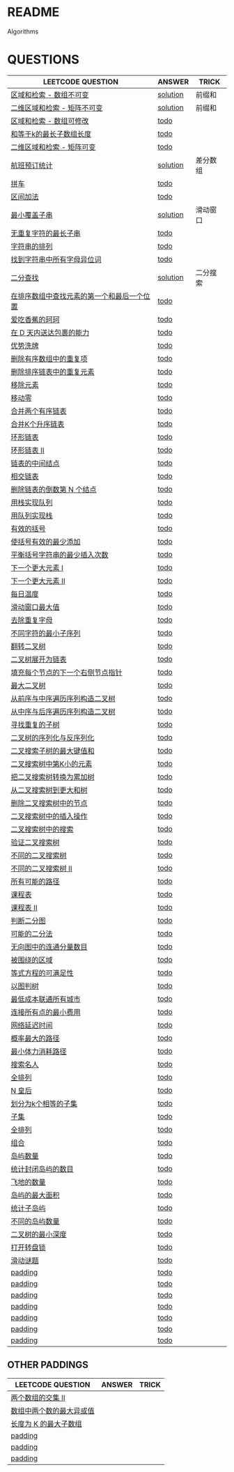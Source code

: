 # README

Algorithms

# QUESTIONS

|  LEETCODE QUESTION |  ANSWER    | TRICK |
|  ----------------  |  --------  | --------- |
| [区域和检索 - 数组不可变](https://leetcode.cn/problems/range-sum-query-immutable/) | [solution](./questions/range-sum-query-immutable/solution.go) | 前缀和 |
| [二维区域和检索 - 矩阵不可变](https://leetcode.cn/problems/range-sum-query-2d-immutable/) | [solution](./questions/range-sum-query-2d-immutable/solution.go) | 前缀和 |
| [区域和检索 - 数组可修改](https://leetcode.cn/problems/range-sum-query-mutable/) | [todo](./questions/range-sum-query-mutable/solution.go) |  |
| [和等于k的最长子数组长度](https://leetcode.cn/problems/maximum-size-subarray-sum-equals-k/) | [todo](./questions/maximum-size-subarray-sum-equals-k/solution.go) | |
| [二维区域和检索 - 矩阵可变](https://leetcode.cn/problems/range-sum-query-2d-mutable) | [todo](./questions/range-sum-query-2d-mutable/solution.go) | |
| [航班预订统计](https://leetcode.cn/problems/corporate-flight-bookings/) | [solution](./questions/corporate-flight-bookings/solution.go) | 差分数组 |
| [拼车](https://leetcode.cn/problems/car-pooling/) | [todo](./questions/car-pooling/solution.go) | |
| [区间加法](https://leetcode.cn/problems/range-addition/) | [todo](./questions/range-addition/solution.go) | |
| [最小覆盖子串](https://leetcode.cn/problems/minimum-window-substring/) | [solution](./questions/minimum-window-substring/solution.go) | 滑动窗口 |
| [无重复字符的最长子串](https://leetcode.cn/problems/longest-substring-without-repeating-characters/) | [todo](./questions/longest-substring-without-repeating-characters/solution.go) | |
| [字符串的排列](https://leetcode.cn/problems/permutation-in-string/) | [todo](./questions/permutation-in-string/solution.go) | |
| [找到字符串中所有字母异位词](https://leetcode.cn/problems/find-all-anagrams-in-a-string/) | [todo](./questions/find-all-anagrams-in-a-string/solution.go) | |
| [二分查找](https://leetcode.cn/problems/binary-search/) | [solution](./questions/binary-search/solution.go) | 二分搜索 |
| [在排序数组中查找元素的第一个和最后一个位置](https://leetcode.cn/problems/find-first-and-last-position-of-element-in-sorted-array/) | [todo](./questions/find-first-and-last-position-of-element-in-sorted-array/solution.go) | |
| [爱吃香蕉的珂珂](https://leetcode.cn/problems/koko-eating-bananas/) | [todo](./questions/koko-eating-bananas/solution.go) | |
| [在 D 天内送达包裹的能力](https://leetcode.cn/problems/capacity-to-ship-packages-within-d-days/) | [todo](./questions/capacity-to-ship-packages-within-d-days/solution.go) | |
| [优势洗牌](https://leetcode.cn/problems/advantage-shuffle/) | [todo](./questions/advantage-shuffle/solution.go) | |
| [删除有序数组中的重复项](https://leetcode.cn/problems/remove-duplicates-from-sorted-array/) | [todo](./questions/remove-duplicates-from-sorted-array/solution.go) | |
| [删除排序链表中的重复元素](https://leetcode.cn/problems/remove-duplicates-from-sorted-list/) | [todo](./questions/remove-duplicates-from-sorted-list/solution.go) | |
| [移除元素](https://leetcode.cn/problems/remove-element/) | [todo](./questions//solution.go) | |
| [移动零](https://leetcode.cn/problems/move-zeroes/) | [todo](./questions//solution.go) | |
| [合并两个有序链表](https://leetcode.cn/problems/merge-two-sorted-lists/) | [todo](./questions//solution.go) | |
| [合并K个升序链表](https://leetcode.cn/problems/merge-k-sorted-lists/) | [todo](./questions//solution.go) | |
| [环形链表](https://leetcode.cn/problems/linked-list-cycle/) | [todo](./questions//solution.go) | |
| [环形链表 II](https://leetcode.cn/problems/linked-list-cycle-ii/) | [todo](./questions//solution.go) | |
| [链表的中间结点](https://leetcode.cn/problems/middle-of-the-linked-list/) | [todo](./questions//solution.go) | |
| [相交链表](https://leetcode.cn/problems/intersection-of-two-linked-lists/) | [todo](./questions//solution.go) | |
| [删除链表的倒数第 N 个结点](https://leetcode.cn/problems/remove-nth-node-from-end-of-list/) | [todo](./questions//solution.go) | |
| [用栈实现队列](https://leetcode.cn/problems/implement-queue-using-stacks/) | [todo](./questions//solution.go) | |
| [用队列实现栈](https://leetcode.cn/problems/implement-stack-using-queues/) | [todo](./questions//solution.go) | |
| [有效的括号](https://leetcode.cn/problems/valid-parentheses/) | [todo](./questions//solution.go) | |
| [使括号有效的最少添加](https://leetcode.cn/problems/minimum-add-to-make-parentheses-valid/) | [todo](./questions//solution.go) | |
| [平衡括号字符串的最少插入次数](https://leetcode.cn/problems/minimum-insertions-to-balance-a-parentheses-string/) | [todo](./questions//solution.go) | |
| [下一个更大元素 I](https://leetcode.cn/problems/next-greater-element-i/) | [todo](./questions) | |
| [下一个更大元素 II](https://leetcode.cn/problems/next-greater-element-ii/) | [todo](./questions) | |
| [每日温度](https://leetcode.cn/problems/daily-temperatures/) | [todo](./questions) | |
| [滑动窗口最大值](https://leetcode.cn/problems/sliding-window-maximum/) | [todo](./questions) | |
| [去除重复字母](https://leetcode.cn/problems/remove-duplicate-letters/) | [todo](./questions) | |
| [不同字符的最小子序列](https://leetcode.cn/problems/smallest-subsequence-of-distinct-characters/) | [todo](./questions) | |
| [翻转二叉树](https://leetcode.cn/problems/invert-binary-tree/) | [todo](./questions/invert-binary-tree/solution.go) | |
| [二叉树展开为链表](https://leetcode.cn/problems/flatten-binary-tree-to-linked-list/) | [todo](./questions) | |
| [填充每个节点的下一个右侧节点指针](https://leetcode.cn/problems/populating-next-right-pointers-in-each-node/) | [todo](./questions) | |
| [最大二叉树](https://leetcode.cn/problems/maximum-binary-tree/) | [todo](./questions) | |
| [从前序与中序遍历序列构造二叉树](https://leetcode.cn/problems/construct-binary-tree-from-preorder-and-inorder-traversal/) | [todo](./questions) | |
| [从中序与后序遍历序列构造二叉树](https://leetcode.cn/problems/construct-binary-tree-from-inorder-and-postorder-traversal/) | [todo](./questions) | |
| [寻找重复的子树](https://leetcode.cn/problems/find-duplicate-subtrees/) | [todo](./questions) | |
| [二叉树的序列化与反序列化](https://leetcode.cn/problems/serialize-and-deserialize-binary-tree/) | [todo](./questions) | |
| [二叉搜索子树的最大键值和](https://leetcode.cn/problems/maximum-sum-bst-in-binary-tree/) | [todo](./questions) | |
| [二叉搜索树中第K小的元素](https://leetcode.cn/problems/kth-smallest-element-in-a-bst/) | [todo](./questions) | |
| [把二叉搜索树转换为累加树](https://leetcode.cn/problems/convert-bst-to-greater-tree/) | [todo](./questions) | |
| [从二叉搜索树到更大和树](https://leetcode.cn/problems/binary-search-tree-to-greater-sum-tree/) | [todo](./questions) | |
| [删除二叉搜索树中的节点](https://leetcode.cn/problems/delete-node-in-a-bst/) | [todo](./questions) | |
| [二叉搜索树中的插入操作](https://leetcode.cn/problems/insert-into-a-binary-search-tree/) | [todo](./questions) | |
| [二叉搜索树中的搜索](https://leetcode.cn/problems/search-in-a-binary-search-tree/) | [todo](./questions) | |
| [验证二叉搜索树](https://leetcode.cn/problems/validate-binary-search-tree/) | [todo](./questions) | |
| [不同的二叉搜索树](https://leetcode.cn/problems/unique-binary-search-trees/) | [todo](./questions) | |
| [不同的二叉搜索树 II](https://leetcode.cn/problems/unique-binary-search-trees-ii/) | [todo](./questions) | |
| [所有可能的路径](https://leetcode.cn/problems/all-paths-from-source-to-target/) | [todo](./questions) | |
| [课程表](https://leetcode.cn/problems/course-schedule/) | [todo](./questions) | |
| [课程表 II](https://leetcode.cn/problems/course-schedule-ii/) | [todo](./questions) | |
| [判断二分图](https://leetcode.cn/problems/is-graph-bipartite/) | [todo](./questions) | |
| [可能的二分法](https://leetcode.cn/problems/possible-bipartition/) | [todo](./questions) | |
| [⽆向图中的连通分量数⽬](https://leetcode.cn/problems/number-of-connected-components-in-an-undirected-graph/) | [todo](./questions) | |
| [被围绕的区域](https://leetcode.cn/problems/surrounded-regions/) | [todo](./questions) | |
| [等式方程的可满足性](https://leetcode.cn/problems/satisfiability-of-equality-equations/) | [todo](./questions) | |
| [以图判树](https://leetcode.cn/problems/graph-valid-tree/) | [todo](./questions) | |
| [最低成本联通所有城市](https://leetcode.cn/problems/connecting-cities-with-minimum-cost/) | [todo](./questions) | |
| [连接所有点的最小费用](https://leetcode.cn/problems/min-cost-to-connect-all-points/) | [todo](./questions) | |
| [网络延迟时间](https://leetcode.cn/problems/network-delay-time/) | [todo](./questions) | |
| [概率最大的路径](https://leetcode.cn/problems/path-with-maximum-probability/) | [todo](./questions) | |
| [最小体力消耗路径](https://leetcode.cn/problems/path-with-minimum-effort/) | [todo](./questions) | |
| [搜索名人](https://leetcode.cn/problems/find-the-celebrity/) | [todo](./questions) | |
| [全排列](https://leetcode.cn/problems/permutations/) | [todo](./questions) | |
| [N 皇后](https://leetcode.cn/problems/n-queens/) | [todo](./questions) | |
| [划分为k个相等的子集](https://leetcode.cn/problems/partition-to-k-equal-sum-subsets/) | [todo](./questions) | |
| [子集](https://leetcode.cn/problems/subsets/) | [todo](./questions) | |
| [全排列](https://leetcode.cn/problems/permutations/) | [todo](./questions) | |
| [组合](https://leetcode.cn/problems/combinations/) | [todo](./questions) | |
| [岛屿数量](https://leetcode.cn/problems/number-of-islands/) | [todo](./questions) | |
| [统计封闭岛屿的数目](https://leetcode.cn/problems/number-of-closed-islands/) | [todo](./questions) | |
| [飞地的数量](https://leetcode.cn/problems/number-of-enclaves/) | [todo](./questions) | |
| [岛屿的最大面积](https://leetcode.cn/problems/max-area-of-island/) | [todo](./questions) | |
| [统计子岛屿](https://leetcode.cn/problems/count-sub-islands/) | [todo](./questions) | |
| [不同的岛屿数量](https://leetcode.cn/problems/number-of-distinct-islands/) | [todo](./questions) | |
| [二叉树的最小深度](https://leetcode.cn/problems/minimum-depth-of-binary-tree/) | [todo](./questions) | |
| [打开转盘锁](https://leetcode.cn/problems/open-the-lock/) | [todo](./questions) | |
| [滑动谜题](https://leetcode.cn/problems/sliding-puzzle/) | [todo](./questions) | |
| [padding]() | [todo](./questions) | |
| [padding]() | [todo](./questions) | |
| [padding]() | [todo](./questions) | |
| [padding]() | [todo](./questions) | |
| [padding]() | [todo](./questions) | |
| [padding]() | [todo](./questions) | |
| [padding]() | [todo](./questions) | |


## OTHER PADDINGS

|  LEETCODE QUESTION |  ANSWER    | TRICK |
|  ----------------  |  --------  | --------- |
| [两个数组的交集 II](https://leetcode.cn/problems/intersection-of-two-arrays-ii/description/) |  |  |
| [数组中两个数的最大异或值](https://leetcode.cn/problems/maximum-xor-of-two-numbers-in-an-array/description/) |  | |
| [长度为 K 的最大子数组](https://leetcode.cn/problems/largest-subarray-length-k/description/) |  | |
| [padding]() |  | |
| [padding]() |  | |
| [padding]() |  | |

















